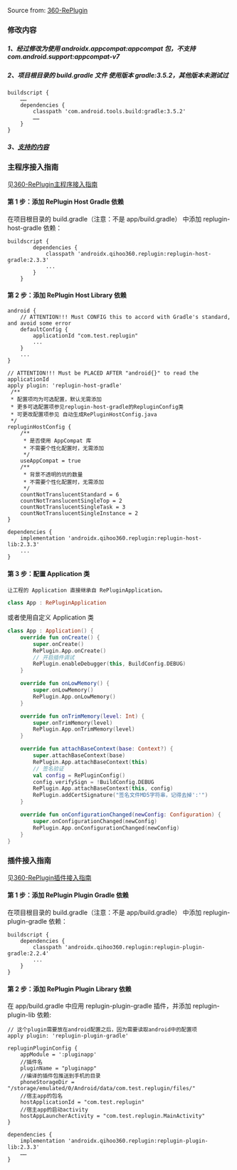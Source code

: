 Source from: [360-RePlugin](https://github.com/Qihoo360/RePlugin)

### 修改内容
##### 1、经过修改为使用 androidx.appcompat:appcompat 包，不支持 com.android.support:appcompat-v7
##### 2、项目根目录的 build.gradle 文件 使用版本 gradle:3.5.2，其他版本未测试过
```Gradle
buildscript {
    ……
    dependencies {
        classpath 'com.android.tools.build:gradle:3.5.2'
        ……
    }
}
```
##### 3、[支持的内容](https://github.com/liyongmign/RePlugin-dev/blob/master/README-SUPPORT.md)

### 主程序接入指南
见[360-RePlugin主程序接入指南](https://github.com/Qihoo360/RePlugin/wiki/主程序接入指南)

#### 第 1 步：添加 RePlugin Host Gradle 依赖
在项目根目录的 build.gradle（注意：不是 app/build.gradle） 中添加 replugin-host-gradle 依赖：
```Gradle
buildscript {
        dependencies {
            classpath 'androidx.qihoo360.replugin:replugin-host-gradle:2.3.3'
            ...
        }
    }
```

#### 第 2 步：添加 RePlugin Host Library 依赖
```Gradle
android {
    // ATTENTION!!! Must CONFIG this to accord with Gradle's standard, and avoid some error
    defaultConfig {
        applicationId "com.test.replugin"
        ...
    }
    ...
}

// ATTENTION!!! Must be PLACED AFTER "android{}" to read the applicationId
apply plugin: 'replugin-host-gradle'
 /**
 * 配置项均为可选配置，默认无需添加
 * 更多可选配置项参见replugin-host-gradle的RepluginConfig类
 * 可更改配置项参见 自动生成RePluginHostConfig.java
 */
repluginHostConfig {
    /**
     * 是否使用 AppCompat 库
     * 不需要个性化配置时，无需添加
     */
    useAppCompat = true
    /**
     * 背景不透明的坑的数量
     * 不需要个性化配置时，无需添加
     */
    countNotTranslucentStandard = 6
    countNotTranslucentSingleTop = 2
    countNotTranslucentSingleTask = 3
    countNotTranslucentSingleInstance = 2
}

dependencies {
    implementation 'androidx.qihoo360.replugin:replugin-host-lib:2.3.3'
    ...
}
```

#### 第 3 步：配置 Application 类
    让工程的 Application 直接继承自 RePluginApplication。
```Kotlin
class App : RePluginApplication
```
或者使用自定义 Application 类
```Kotlin
class App : Application() {
    override fun onCreate() {
        super.onCreate()
        RePlugin.App.onCreate()
        // 开启插件调试
        RePlugin.enableDebugger(this, BuildConfig.DEBUG)
    }

    override fun onLowMemory() {
        super.onLowMemory()
        RePlugin.App.onLowMemory()
    }

    override fun onTrimMemory(level: Int) {
        super.onTrimMemory(level)
        RePlugin.App.onTrimMemory(level)
    }

    override fun attachBaseContext(base: Context?) {
        super.attachBaseContext(base)
        RePlugin.App.attachBaseContext(this)
        // 签名验证
        val config = RePluginConfig()
        config.verifySign = !BuildConfig.DEBUG
        RePlugin.App.attachBaseContext(this, config)
        RePlugin.addCertSignature("签名文件MD5字符串，记得去掉':'")
    }

    override fun onConfigurationChanged(newConfig: Configuration) {
        super.onConfigurationChanged(newConfig)
        RePlugin.App.onConfigurationChanged(newConfig)
    }
}
```


### 插件接入指南
见[360-RePlugin插件接入指南](https://github.com/Qihoo360/RePlugin/wiki/插件接入指南)

#### 第 1 步：添加 RePlugin Plugin Gradle 依赖
在项目根目录的 build.gradle（注意：不是 app/build.gradle） 中添加 replugin-plugin-gradle 依赖：
```Gradle
buildscript {
    dependencies {
        classpath 'androidx.qihoo360.replugin:replugin-plugin-gradle:2.2.4'
        ...
    }
}
```

#### 第 2 步：添加 RePlugin Plugin Library 依赖
在 app/build.gradle 中应用 replugin-plugin-gradle 插件，并添加 replugin-plugin-lib 依赖:
```Gradle
// 这个plugin需要放在android配置之后，因为需要读取android中的配置项
apply plugin: 'replugin-plugin-gradle'

repluginPluginConfig {
    appModule = ':pluginapp'
    //插件名
    pluginName = "pluginapp"
    //编译的插件包推送到手机的目录
    phoneStorageDir = "/storage/emulated/0/Android/data/com.test.replugin/files/"
    //宿主app的包名
    hostApplicationId = "com.test.replugin"
    //宿主app的启动activity
    hostAppLauncherActivity = "com.test.replugin.MainActivity"
}

dependencies {
    implementation 'androidx.qihoo360.replugin:replugin-plugin-lib:2.3.3'
    ……
}
```